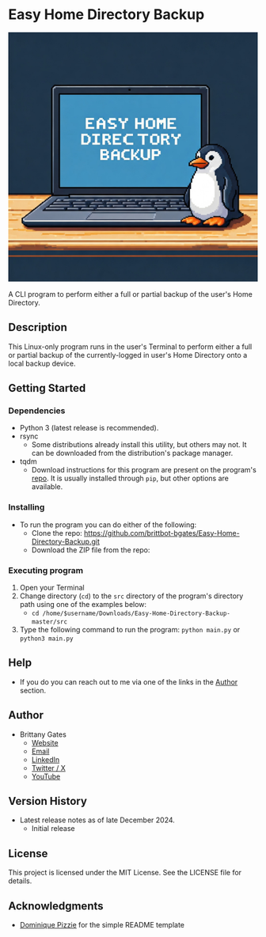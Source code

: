 # Easy Home Directory Backup

![A laptop sitting on a desk displaying the phrase "Easy Home Directory Backup" with a penguin sitting on the right side of the laptop.](easy_home_directory_backup_gemini_generated.jpeg)

A CLI program to perform either a full or partial backup of the user's Home Directory.

## Description

This Linux-only program runs in the user's Terminal to perform either a full or partial backup of the currently-logged
in user's Home Directory onto a local backup device.

## Getting Started

### Dependencies

* Python 3 (latest release is recommended).
* rsync
    * Some distributions already install this utility, but others may not. It can be downloaded from the distribution's
      package manager.
* tqdm
    * Download instructions for this program are present on the program's [repo](https://github.com/tqdm/tqdm). It is
      usually installed through `pip`, but other options are available.

### Installing

* To run the program you can do either of the following:
    * Clone the repo: https://github.com/brittbot-bgates/Easy-Home-Directory-Backup.git
    * Download the ZIP file from the
      repo: 

### Executing program

1. Open your Terminal
2. Change directory (`cd`) to the `src` directory of the program's directory path using one of the examples below:
    - `cd /home/$username/Downloads/Easy-Home-Directory-Backup-master/src`
3. Type the following command to run the program: `python main.py` or `python3 main.py`

## Help

* If you do you can reach out to me via one of the links in the [Author](#author) section.

## Author

* Brittany Gates
    * [Website](https://brittbot.com)
    * [Email](mailto:support@brittbot.com)
    * [LinkedIn](https://www.linkedin.com/in/brittanycgates/)
    * [Twitter / X](https://x.com/brittany__gates)
    * [YouTube](https://www.youtube.com/c/BrittanyGates)

## Version History

* Latest release notes as of late December 2024.
  * Initial release

## License

This project is licensed under the MIT License. See the LICENSE file for details.

## Acknowledgments

* [Dominique Pizzie](https://gist.github.com/DomPizzie) for the simple README template

